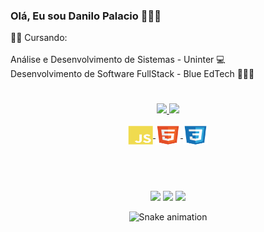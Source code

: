 ###        Olá, Eu sou Danilo Palacio 🐱‍💻👋  <img align="right" alt="" height="150" style="border-radius:50px;" src="https://media.giphy.com/media/j0uWJ3loBk781R43ZR/giphy.gif">

 🐱‍🚀 Cursando:<br><br>
    Análise e Desenvolvimento de Sistemas - Uninter 💻<br>
    Desenvolvimento de Software FullStack - Blue EdTech 👨🏻‍💻
  
#

<div align="center">
  <a href="https://github.com/danilopalacio">
  <img height="180em" src="https://github-readme-stats.vercel.app/api?username=danilopalacio&show_icons=true&theme=yeblu&include_all_commits=true&count_private=true"/>
  <img height="180em" src="https://github-readme-stats.vercel.app/api/top-langs/?username=danilopalacio&layout=compact&langs_count=7&theme=yeblu"/>
</div>
  
  <div align="center" style="display: inline_block"><br>
  <img align="center" alt="Dan-Js" height="30" width="40" src="https://raw.githubusercontent.com/devicons/devicon/master/icons/javascript/javascript-plain.svg">
  <img align="center" alt="Dan-HTML" height="30" width="40" src="https://raw.githubusercontent.com/devicons/devicon/master/icons/html5/html5-original.svg">
  <img align="center" alt="Dan-CSS" height="30" width="40" src="https://raw.githubusercontent.com/devicons/devicon/master/icons/css3/css3-original.svg">
  
  
</div>
     
#
  <div align="center"><br><br>
  <a href="https://www.linkedin.com/in/danilopalacio" target="_blank"><img src="https://img.shields.io/badge/-LinkedIn-%230077B5?style=for-the-badge&logo=linkedin&logoColor=white" target="_blank"></a>
  <img src="https://img.shields.io/badge/Discord-7289DA?style=for-the-badge&logo=discord&logoColor=white" target=""></img>
  <a href="https://www.facebook.com/danilopalacio88" target="_blank"><img src="https://img.shields.io/badge/Facebook-1877F2?style=for-the-badge&logo=facebook&logoColor=white" target="_blank"></a>
  
  
  ![Snake animation](https://github.com/danilopalacio/danilopalacio/blob/output/github-contribution-grid-snake.svg)
  
  </div>
  
  
